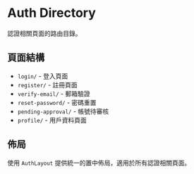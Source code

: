 # Auth Directory

認證相關頁面的路由目錄。

## 頁面結構

- `login/` - 登入頁面
- `register/` - 註冊頁面  
- `verify-email/` - 郵箱驗證
- `reset-password/` - 密碼重置
- `pending-approval/` - 帳號待審核
- `profile/` - 用戶資料頁面

## 佈局

使用 `AuthLayout` 提供統一的置中佈局，適用於所有認證相關頁面。
